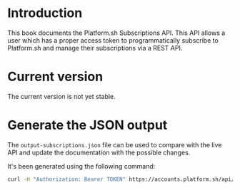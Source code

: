 # Introduction

This book documents the Platform.sh Subscriptions API. This API allows a user which has a proper access token to programmatically subscribe to Platform.sh and manage their subscriptions via a REST API.

# Current version

The current version is not yet stable.

# Generate the JSON output

The ``output-subscriptions.json`` file can be used to compare with the live API and update the documentation with the possible changes.

It's been generated using the following command:

```bash
curl -H "Authorization: Bearer TOKEN" https://accounts.platform.sh/api/platform/subscriptions -X OPTIONS | python -mjson.tool
```
